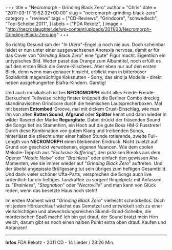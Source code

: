 +++
title = "Necromorph - Grinding Black Zero"
author = "Chris"
date = "2011-03-17 19:52:32+00:00"
slug = "necromorph-grinding-black-zero"
category = "reviews"
tags = ["CD-Reviews", "Grindcore", "schwedisch", "Top-Scheibe 2011", ]
labels = ["FDA Rekotz", ]
image = "http://necroslaughter.de/wp-content/uploads/2011/03/Necromorph-Grinding-Black-Zero.jpg"
+++

So richtig Gesund sah der "_In Utero_"-Engel ja noch nie aus. Doch scheinbar leidet er nun unter einer ausgewachsenen Anorexia nervosa, damit er für das Cover von "_Grinding Black Zero_" eine "gute" Figur macht. Eigentlich ein untypisches Bild. Weder passt das Orange zum Albumtitel, noch erfüllt es auf den ersten Blick die Genre-Klischees. Aber eben nur auf den ersten Blick, denn wenn man genauer hinsieht, erblickt man in bitterböser Sozialkritik magersüchtige Koksnutten - Sorry, das sind ja Modells - direkt neben ausgehungerten Biafra-Kindern. Garstig!

Und auch musikalisch ist bei **NECROMORPH** nicht alles Friede-Freude-Eierkuchen! Teilweise richtig finster knüppelt die Berliner Combo dreckig skandinavischen Grindcore durch die heimischen Lautsprecherboxen. Mal mit bestem **Entombed**-Groove, mal mit dickem Crust-Einschlag, wie man ihn von alten **Rotten Sound**, **Afgrund** oder **Splitter** kennt und dann wieder in wilder Raserei der Marke **Regurgitate**. Dabei drückt der fräsenden Sound die Songs tief ins Stammhirn, ein Hoch auf die gute Boss HM-2 Fusstrete!
Durch diese Kombination von gutem Klang und treibenden Songs, hinterlässt die stilecht unter einer halben Stunde rotierende, zweite Full-Length von **NECROMORPH** einen bleibenden Eindruck. Nicht zuletzt auf Grund von geschickt verwobenen, eigenen Nuancen. Wie dem coolen Melodie-Teppich aus "_Exclusive Suffering_", den präzisen Breaks aus dem Opener "_Nautic Noise_" oder "_Brainless_" oder einfach den gewissen Aha-Momenten, wie sie immer wieder auf "_Grinding Black Zero_" auftreten. Und der übelst angepisste Brüllgesang tut sein übriges zum heftigen Gesamtbild.
Und dank vieler schöner Ufta-Parts, versprechen die Songs auch live ordentlich für ein heftiges Tanzkaffee zu sorgen! Ringelpietz mit Anfassen zu "_Brainless_", "_Stagnation_" oder "_Necroville_" und man kann von Glück reden, wenn das besetzte Haus noch steht!

Im ersten Moment wirkt "_Grinding Black Zero_" vielleicht schnörkellos. Doch mit jedem Hördurchlauf wächst das Gemetzel und entwickelt sich zu einer vielschichtigen und abwechslungsreichen Skandi-Grind-Scheibe, die mörderischen Spaß macht! Ich bin gut drauf, der Sound bratzt mein Hirn weich, darum gibt es noch einen halben Punkt extra oben drauf. Kaufen und Abtanzen!





---
**Infos**
FDA Rekotz - 2011
CD - 14 Lieder / 28:26 Min.
